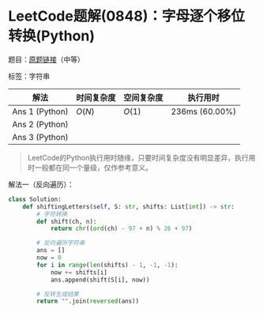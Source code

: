 # LeetCode题解(0848)：字母逐个移位转换(Python)

题目：[原题链接](https://leetcode-cn.com/problems/shifting-letters/)（中等）

标签：字符串

| 解法           | 时间复杂度 | 空间复杂度 | 执行用时       |
| -------------- | ---------- | ---------- | -------------- |
| Ans 1 (Python) | $O(N)$     | $O(1)$     | 236ms (60.00%) |
| Ans 2 (Python) |            |            |                |
| Ans 3 (Python) |            |            |                |

>  LeetCode的Python执行用时随缘，只要时间复杂度没有明显差异，执行用时一般都在同一个量级，仅作参考意义。

解法一（反向遍历）：

```python
class Solution:
    def shiftingLetters(self, S: str, shifts: List[int]) -> str:
        # 字符转换
        def shift(ch, n):
            return chr((ord(ch) - 97 + n) % 26 + 97)

        # 反向遍历字符串
        ans = []
        now = 0
        for i in range(len(shifts) - 1, -1, -1):
            now += shifts[i]
            ans.append(shift(S[i], now))

        # 反转生成结果
        return "".join(reversed(ans))
```